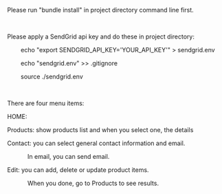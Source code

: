 
<p>Please run "bundle install" in project directory command line first.</p>
<br/>
<p>Please apply a SendGrid api key and do these in project directory:</p>
<p>&#160;&#160;&#160;&#160;&#160;&#160;&#160;&#160;echo "export SENDGRID_API_KEY='YOUR_API_KEY'" > sendgrid.env</p>
<p>&#160;&#160;&#160;&#160;&#160;&#160;&#160;&#160;echo "sendgrid.env" >> .gitignore</p>
<p>&#160;&#160;&#160;&#160;&#160;&#160;&#160;&#160;source ./sendgrid.env</p>
<br/>
<p>There are four menu items:</p>
<p>HOME:</p>
<p>Products: show products list and when you select one, the details</p>
<p>Contact: you can select general contact information and email.</p>
<p>&#160;&#160;&#160;&#160;&#160;&#160;&#160;&#160;&#160;&#160;&#160;&#160;In email, you can send email.</p>
<p>Edit: you can add, delete or update product items.</p>
<p>&#160;&#160;&#160;&#160;&#160;&#160;&#160;&#160;&#160;&#160;&#160;&#160;When you done, go to Products to see results.</p>
